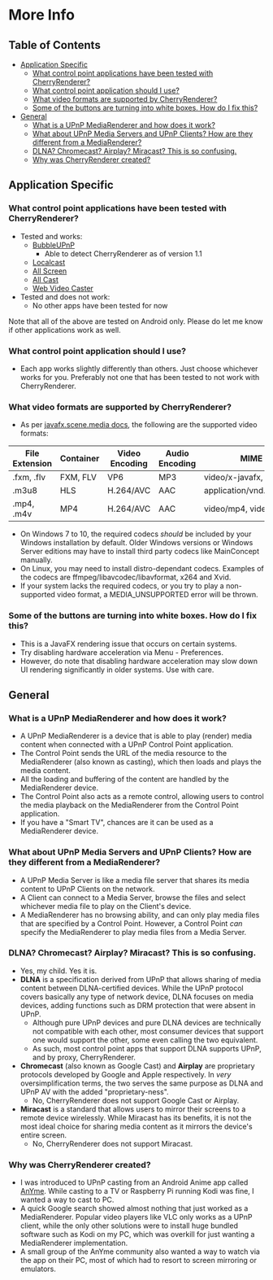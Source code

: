 # More Info

## Table of Contents
 - [Application Specific](#application-specific)
   - [What control point applications have been tested with CherryRenderer?](#what-control-point-applications-have-been-tested-with-cherryrenderer)
   - [What control point application should I use?](#what-control-point-application-should-i-use)
   - [What video formats are supported by CherryRenderer?](#what-video-formats-are-supported-by-cherryrenderer)
   - [Some of the buttons are turning into white boxes. How do I fix this?](#some-of-the-buttons-are-turning-into-white-boxes-how-do-i-fix-this)
 - [General](#general)
   - [What is a UPnP MediaRenderer and how does it work?](#what-is-a-upnp-mediarenderer-and-how-does-it-work)
   - [What about UPnP Media Servers and UPnP Clients? How are they different from a MediaRenderer?](#what-about-upnp-media-servers-and-upnp-clients-how-are-they-different-from-a-mediarenderer)
   - [DLNA? Chromecast? Airplay? Miracast? This is so confusing.](#dlna-chromecast-airplay-miracast-this-is-so-confusing)
   - [Why was CherryRenderer created?](#why-was-cherryrenderer-created)
   

## Application Specific
### What control point applications have been tested with CherryRenderer?
 - Tested and works:
   - [BubbleUPnP](https://play.google.com/store/apps/details?id=com.bubblesoft.android.bubbleupnp&hl=en)
     - Able to detect CherryRenderer as of version 1.1
   - [Localcast](https://www.localcast.app/)
   - [All Screen](https://play.google.com/store/apps/details?id=com.toxic.apps.chrome&hl=en)
   - [All Cast](https://www.allcast.io/)
   - [Web Video Caster](http://www.webvideocaster.com)
 - Tested and does not work:
   - No other apps have been tested for now

Note that all of the above are tested on Android only. Please do let me know if other applications work as well.

### What control point application should I use?
 - Each app works slightly differently than others. Just choose whichever works for you. Preferably not one that has been tested to not work with CherryRenderer.

### What video formats are supported by CherryRenderer?
 - As per [javafx.scene.media docs](https://docs.oracle.com/javase/8/javafx/api/javafx/scene/media/package-summary.html), the following are the supported video formats:
 
 | File Extension | Container | Video Encoding | Audio Encoding | MIME Type                     |
 |----------------|-----------|----------------|----------------|-----------                    |
 | .fxm, .flv     | FXM, FLV  | VP6            | MP3            | video/x-javafx, video/x-flv   |
 | .m3u8          | HLS       | H.264/AVC      | AAC            | application/vnd.apple.mpegurl |
 | .mp4, .m4v     | MP4       | H.264/AVC      | AAC            | video/mp4, video/x-m4v        |
 
 - On Windows 7 to 10, the required codecs *should* be included by your Windows installation by default. Older Windows versions or Windows Server editions may have to install third party codecs like MainConcept manually.
 - On Linux, you may need to install distro-dependant codecs. Examples of the codecs are ffmpeg/libavcodec/libavformat, x264 and Xvid.
 - If your system lacks the required codecs, or you try to play a non-supported video format, a MEDIA_UNSUPPORTED error will be thrown.

### Some of the buttons are turning into white boxes. How do I fix this?
 - This is a JavaFX rendering issue that occurs on certain systems.
 - Try disabling hardware acceleration via Menu - Preferences.
 - However, do note that disabling hardware acceleration may slow down UI rendering significantly in older systems. Use with care.


## General
### What is a UPnP MediaRenderer and how does it work?
 - A UPnP MediaRenderer is a device that is able to play (render) media content when connected with a UPnP Control Point application.
 - The Control Point sends the URL of the media resource to the MediaRenderer (also known as casting), which then loads and plays the media content.
 - All the loading and buffering of the content are handled by the MediaRenderer device.
 - The Control Point also acts as a remote control, allowing users to control the media playback on the MediaRenderer from the Control Point application.
 - If you have a "Smart TV", chances are it can be used as a MediaRenderer device.

### What about UPnP Media Servers and UPnP Clients? How are they different from a MediaRenderer?
 - A UPnP Media Server is like a media file server that shares its media content to UPnP Clients on the network.
 - A Client can connect to a Media Server, browse the files and select whichever media file to play on the Client's device.
 - A MediaRenderer has no browsing ability, and can only play media files that are specified by a Control Point. However, a Control Point *can* specify the MediaRenderer to play media files from a Media Server.

### DLNA? Chromecast? Airplay? Miracast? This is so confusing.
 - Yes, my child. Yes it is.
 - **DLNA** is a specification derived from UPnP that allows sharing of media content between DLNA-certified devices. While the UPnP protocol covers basically any type of network device, DLNA focuses on media devices, adding functions such as DRM protection that were absent in UPnP.
   - Although pure UPnP devices and pure DLNA devices are technically not compatible with each other, most consumer devices that support one would support the other, some even calling the two equivalent.
   - As such, most control point apps that support DLNA supports UPnP, and by proxy, CherryRenderer.
 - **Chromecast** (also known as Google Cast) and **Airplay** are proprietary protocols developed by Google and Apple respectively. In *very* oversimplification terms, the two serves the same purpose as DLNA and UPnP AV with the added "proprietary-ness".
   - No, CherryRenderer does not support Google Cast or Airplay.
 - **Miracast** is a standard that allows users to mirror their screens to a remote device wirelessly. While Miracast has its benefits, it is not the most ideal choice for sharing media content as it mirrors the device's entire screen.
   - No, CherryRenderer does not support Miracast.
   
### Why was CherryRenderer created?
 - I was introduced to UPnP casting from an Android Anime app called [AnYme](https://anyme.app). While casting to a TV or Raspberry Pi running Kodi was fine, I wanted a way to cast to PC.
 - A quick Google search showed almost nothing that just worked as a MediaRenderer. Popular video players like VLC only works as a UPnP client, while the only other solutions were to install huge bundled software such as Kodi on my PC, which was overkill for just wanting a MediaRenderer implementation.
 - A small group of the AnYme community also wanted a way to watch via the app on their PC, most of which had to resort to screen mirroring or emulators. 
 